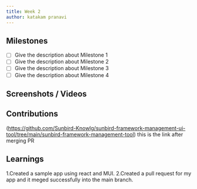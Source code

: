 ```yaml
---
title: Week 2
author: katakam pranavi
---
```


## Milestones
- [ ] Give the description about Milestone 1
- [ ] Give the description about Milestone 2
- [ ] Give the description about Milestone 3
- [ ] Give the description about Milestone 4

## Screenshots / Videos 


## Contributions
(https://github.com/Sunbird-Knowlg/sunbird-framework-management-ui-tool/tree/main/sunbird-framework-management-tool) this is the link after merging PR

## Learnings
1.Created a sample app using react and MUI.
2.Created a pull request for my app and it meged successfully into the main branch.